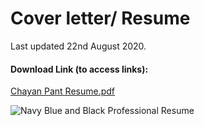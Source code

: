 # Cover letter/ Resume 
Last updated 22nd August 2020.

#### Download Link (to access links):
[Chayan Pant Resume.pdf](https://github.com/pantchayan/resume/files/5331098/Chayan.Pant.Resume.pdf)

![Navy Blue and Black Professional Resume](https://user-images.githubusercontent.com/49815429/95152742-6463db80-07ab-11eb-8f20-5580679d8ffd.png)

